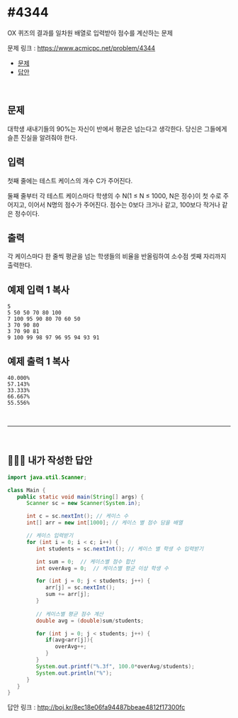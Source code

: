 # #4344

OX 퀴즈의 결과를 일차원 배열로 입력받아 점수를 계산하는 문제

문제 링크 : https://www.acmicpc.net/problem/4344

- [문제](#quiz)
- [답안](#answer)

<br>

## <a name="quiz"></a>문제

대학생 새내기들의 90%는 자신이 반에서 평균은 넘는다고 생각한다. 당신은 그들에게 슬픈 진실을 알려줘야 한다.

## 입력

첫째 줄에는 테스트 케이스의 개수 C가 주어진다.

둘째 줄부터 각 테스트 케이스마다 학생의 수 N(1 ≤ N ≤ 1000, N은 정수)이 첫 수로 주어지고, 이어서 N명의 점수가 주어진다. 점수는 0보다 크거나 같고, 100보다 작거나 같은 정수이다.

## 출력

각 케이스마다 한 줄씩 평균을 넘는 학생들의 비율을 반올림하여 소수점 셋째 자리까지 출력한다.

## 예제 입력 1 복사

```
5
5 50 50 70 80 100
7 100 95 90 80 70 60 50
3 70 90 80
3 70 90 81
9 100 99 98 97 96 95 94 93 91
```

## 예제 출력 1 복사

```
40.000%
57.143%
33.333%
66.667%
55.556%
```

<br>

------

<br>

## <a name="answer"></a>🙆🏻‍♂️ 내가 작성한 답안

```java
import java.util.Scanner;

class Main {
   public static void main(String[] args) {
      Scanner sc = new Scanner(System.in);

      int c = sc.nextInt(); // 케이스 수
      int[] arr = new int[1000]; // 케이스 별 점수 담을 배열

      // 케이스 입력받기
      for (int i = 0; i < c; i++) {
         int students = sc.nextInt(); // 케이스 별 학생 수 입력받기 

         int sum = 0;  // 케이스별 점수 합산
         int overAvg = 0;  // 케이스별 평균 이상 학생 수 

         for (int j = 0; j < students; j++) {
            arr[j] = sc.nextInt();
            sum += arr[j];
         }
        
         // 케이스별 평균 점수 계산  
         double avg = (double)sum/students;  

         for (int j = 0; j < students; j++) {
            if(avg<arr[j]){
               overAvg++;
            }
         }
         System.out.printf("%.3f", 100.0*overAvg/students);
         System.out.println("%");
      }
   }
}
```

답안 링크 : http://boj.kr/8ec18e06fa94487bbeae4812f17300fc

<br>

<br>